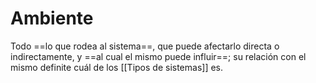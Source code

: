# Ambiente

Todo ==lo que rodea al sistema==, que puede afectarlo directa o indirectamente, y ==al cual el mismo puede influir==; su relación con el mismo definite cuál de los [[Tipos de sistemas]] es.
